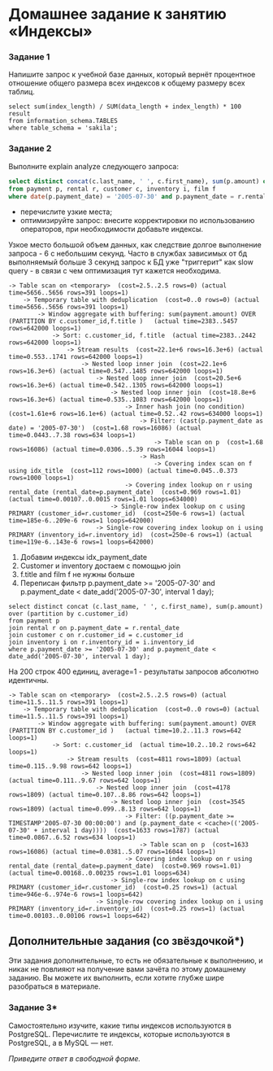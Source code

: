 # Домашнее задание к занятию «Индексы»

### Задание 1

Напишите запрос к учебной базе данных, который вернёт процентное отношение общего размера всех индексов к общему размеру всех таблиц.

```
select sum(index_length) / SUM(data_length + index_length) * 100 result
from information_schema.TABLES
where table_schema = 'sakila';
```

### Задание 2

Выполните explain analyze следующего запроса:
```sql
select distinct concat(c.last_name, ' ', c.first_name), sum(p.amount) over (partition by c.customer_id, f.title)
from payment p, rental r, customer c, inventory i, film f
where date(p.payment_date) = '2005-07-30' and p.payment_date = r.rental_date and r.customer_id = c.customer_id and i.inventory_id = r.inventory_id
```
- перечислите узкие места;
- оптимизируйте запрос: внесите корректировки по использованию операторов, при необходимости добавьте индексы.

Узкое место большой объем данных, как следствие долгое выполнение запроса - 6 с небольшим секунд. Часто в службах зависимых от бд выполняемый больше 3 секунд запрос к БД уже "триггерит" как slow query - в связи с чем оптимизация тут кажется необходима.

```
-> Table scan on <temporary>  (cost=2.5..2.5 rows=0) (actual time=5656..5656 rows=391 loops=1)
    -> Temporary table with deduplication  (cost=0..0 rows=0) (actual time=5656..5656 rows=391 loops=1)
        -> Window aggregate with buffering: sum(payment.amount) OVER (PARTITION BY c.customer_id,f.title )   (actual time=2383..5457 rows=642000 loops=1)
            -> Sort: c.customer_id, f.title  (actual time=2383..2442 rows=642000 loops=1)
                -> Stream results  (cost=22.1e+6 rows=16.3e+6) (actual time=0.553..1741 rows=642000 loops=1)
                    -> Nested loop inner join  (cost=22.1e+6 rows=16.3e+6) (actual time=0.547..1485 rows=642000 loops=1)
                        -> Nested loop inner join  (cost=20.5e+6 rows=16.3e+6) (actual time=0.542..1305 rows=642000 loops=1)
                            -> Nested loop inner join  (cost=18.8e+6 rows=16.3e+6) (actual time=0.535..1083 rows=642000 loops=1)
                                -> Inner hash join (no condition)  (cost=1.61e+6 rows=16.1e+6) (actual time=0.52..42 rows=634000 loops=1)
                                    -> Filter: (cast(p.payment_date as date) = '2005-07-30')  (cost=1.68 rows=16086) (actual time=0.0443..7.38 rows=634 loops=1)
                                        -> Table scan on p  (cost=1.68 rows=16086) (actual time=0.0306..5.39 rows=16044 loops=1)
                                    -> Hash
                                        -> Covering index scan on f using idx_title  (cost=112 rows=1000) (actual time=0.045..0.373 rows=1000 loops=1)
                                -> Covering index lookup on r using rental_date (rental_date=p.payment_date)  (cost=0.969 rows=1.01) (actual time=0.00107..0.0015 rows=1.01 loops=634000)
                            -> Single-row index lookup on c using PRIMARY (customer_id=r.customer_id)  (cost=250e-6 rows=1) (actual time=185e-6..209e-6 rows=1 loops=642000)
                        -> Single-row covering index lookup on i using PRIMARY (inventory_id=r.inventory_id)  (cost=250e-6 rows=1) (actual time=119e-6..143e-6 rows=1 loops=642000)
```

1) Добавим индексы idx_payment_date
2) Customer и inventory достаем с помощью join
3) f.title and film f не нужны больше
4) Переписан фильтр p.payment_date >= '2005-07-30' and p.payment_date < date_add('2005-07-30', interval 1 day);


```
select distinct concat (c.last_name, ' ', c.first_name), sum(p.amount) over (partition by c.customer_id)
from payment p
join rental r on p.payment_date = r.rental_date
join customer c on r.customer_id = c.customer_id
join inventory i on r.inventory_id = i.inventory_id
where p.payment_date >= '2005-07-30' and p.payment_date < date_add('2005-07-30', interval 1 day);
```

На 200 строк 400 единиц, average=1 - результаты запросов абсолютно идентичны.

```
-> Table scan on <temporary>  (cost=2.5..2.5 rows=0) (actual time=11.5..11.5 rows=391 loops=1)
    -> Temporary table with deduplication  (cost=0..0 rows=0) (actual time=11.5..11.5 rows=391 loops=1)
        -> Window aggregate with buffering: sum(payment.amount) OVER (PARTITION BY c.customer_id )   (actual time=10.2..11.3 rows=642 loops=1)
            -> Sort: c.customer_id  (actual time=10.2..10.2 rows=642 loops=1)
                -> Stream results  (cost=4811 rows=1809) (actual time=0.115..9.98 rows=642 loops=1)
                    -> Nested loop inner join  (cost=4811 rows=1809) (actual time=0.111..9.67 rows=642 loops=1)
                        -> Nested loop inner join  (cost=4178 rows=1809) (actual time=0.107..8.86 rows=642 loops=1)
                            -> Nested loop inner join  (cost=3545 rows=1809) (actual time=0.099..8.13 rows=642 loops=1)
                                -> Filter: ((p.payment_date >= TIMESTAMP'2005-07-30 00:00:00') and (p.payment_date < <cache>(('2005-07-30' + interval 1 day))))  (cost=1633 rows=1787) (actual time=0.0867..6.52 rows=634 loops=1)
                                    -> Table scan on p  (cost=1633 rows=16086) (actual time=0.0381..5.07 rows=16044 loops=1)
                                -> Covering index lookup on r using rental_date (rental_date=p.payment_date)  (cost=0.969 rows=1.01) (actual time=0.00168..0.00235 rows=1.01 loops=634)
                            -> Single-row index lookup on c using PRIMARY (customer_id=r.customer_id)  (cost=0.25 rows=1) (actual time=946e-6..974e-6 rows=1 loops=642)
                        -> Single-row covering index lookup on i using PRIMARY (inventory_id=r.inventory_id)  (cost=0.25 rows=1) (actual time=0.00103..0.00106 rows=1 loops=642)

```

## Дополнительные задания (со звёздочкой*)
Эти задания дополнительные, то есть не обязательные к выполнению, и никак не повлияют на получение вами зачёта по этому домашнему заданию. Вы можете их выполнить, если хотите глубже шире разобраться в материале.

### Задание 3*

Самостоятельно изучите, какие типы индексов используются в PostgreSQL. Перечислите те индексы, которые используются в PostgreSQL, а в MySQL — нет.

*Приведите ответ в свободной форме.*
